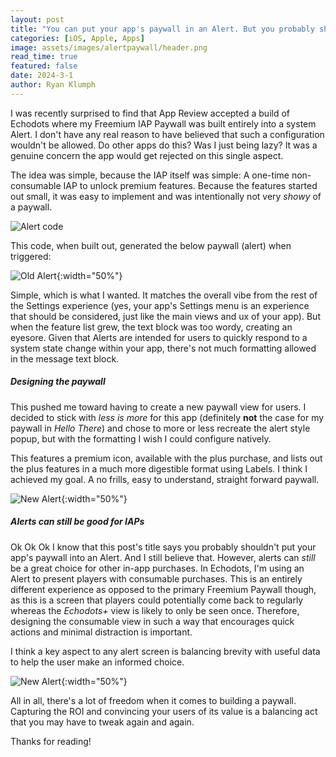 ```yaml
---
layout: post
title: "You can put your app's paywall in an Alert. But you probably shouldn’t"
categories: [iOS, Apple, Apps]
image: assets/images/alertpaywall/header.png
read_time: true
featured: false
date: 2024-3-1
author: Ryan Klumph
---
```


I was recently surprised to find that App Review accepted a build of Echodots where my Freemium IAP Paywall was built entirely into a system Alert. I don't have any real reason to have believed that such a configuration wouldn't be allowed. Do other apps do this? Was I just being lazy? It was a genuine concern the app would get rejected on this single aspect.  

The idea was simple, because the IAP itself was simple: A one-time non-consumable IAP to unlock premium features. Because the features started out small, it was easy to implement and was intentionally not very *showy* of a paywall.  

![Alert code](/assets/images/alertpaywall/alert-code.png)

This code, when built out, generated the below paywall (alert) when triggered:  

![Old Alert](/assets/images/alertpaywall/old.png){:width="50%"}  

Simple, which is what I wanted. It matches the overall vibe from the rest of the Settings experience (yes, your app's Settings menu is an experience that should be considered, just like the main views and ux of your app). But when the feature list grew, the text block was too wordy, creating an eyesore. Given that Alerts are intended for users to quickly respond to a system state change within your app, there's not much formatting allowed in the message text block. 

##### Designing the paywall
This pushed me toward having to create a new paywall view for users. I decided to stick with *less is more* for this app (definitely **not** the case for my paywall in *Hello There*) and chose to more or less recreate the alert style popup, but with the formatting I wish I could configure natively.  

This features a premium icon, available with the plus purchase, and lists out the plus features in a much more digestible format using Labels. I think I achieved my goal. A no frills, easy to understand, straight forward paywall.

![New Alert](/assets/images/alertpaywall/new.png){:width="50%"}  

##### Alerts can still be good for IAPs
Ok Ok Ok I know that this post's title says you probably shouldn't put your app's paywall into an Alert. And I still believe that. However, alerts can *still* be a great choice for other in-app purchases. In Echodots, I'm using an Alert to present players with consumable purchases. This is an entirely different experience as opposed to the primary Freemium Paywall though, as this is a screen that players could potentially come back to regularly whereas the *Echodots+* view is likely to only be seen once. Therefore, designing the consumable view in such a way that encourages quick actions and minimal distraction is important. 

I think a key aspect to any alert screen is balancing brevity with useful data to help the user make an informed choice.  

![New Alert](/assets/images/alertpaywall/consumable.png){:width="50%"}  

All in all, there's a lot of freedom when it comes to building a paywall. Capturing the ROI and convincing your users of its value is a balancing act that you may have to tweak again and again. 

Thanks for reading!